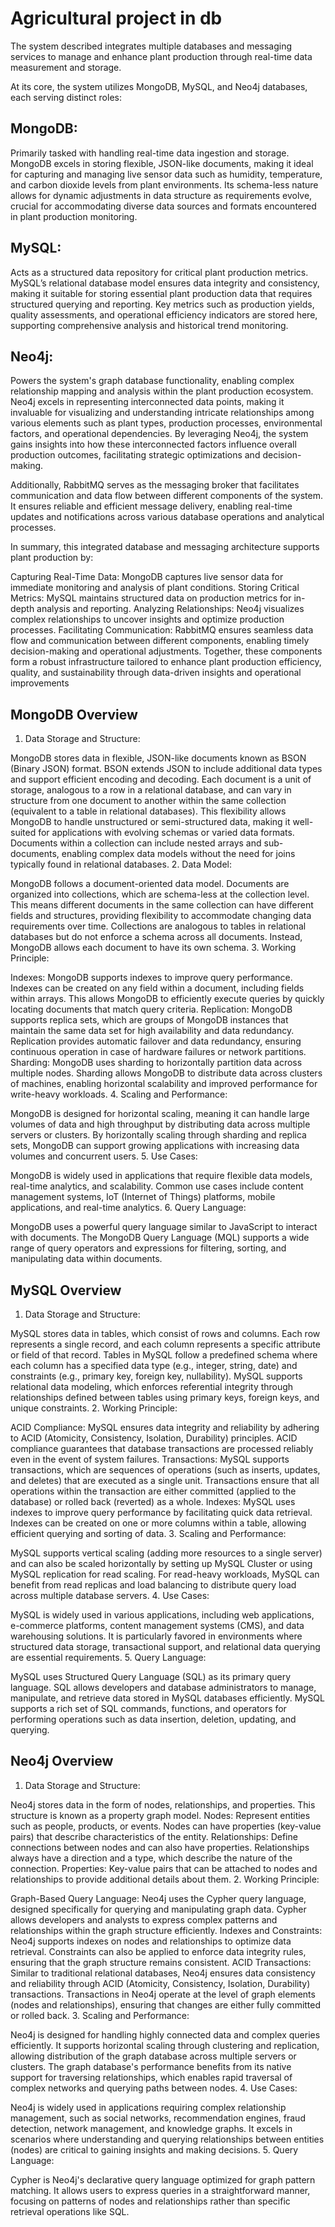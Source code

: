 # Agricultural project in db
The system described integrates multiple databases and messaging services to manage and enhance plant production through real-time data measurement and storage.

At its core, the system utilizes MongoDB, MySQL, and Neo4j databases, each serving distinct roles:

## MongoDB: 
Primarily tasked with handling real-time data ingestion and storage. MongoDB excels in storing flexible, JSON-like documents, making it ideal for capturing and managing live 
sensor data such as humidity, temperature, and carbon dioxide levels from plant environments. Its schema-less nature allows for dynamic adjustments in data structure as requirements evolve, 
crucial for accommodating diverse data sources and formats encountered in plant production monitoring.

## MySQL: 
Acts as a structured data repository for critical plant production metrics. MySQL’s relational database model ensures data integrity and consistency, making it suitable for storing 
essential plant production data that requires structured querying and reporting. Key metrics such as production yields, quality assessments, and operational efficiency indicators are stored here, 
supporting comprehensive analysis and historical trend monitoring.

## Neo4j: 
Powers the system's graph database functionality, enabling complex relationship mapping and analysis within the plant production ecosystem. Neo4j excels in representing interconnected data points, 
making it invaluable for visualizing and understanding intricate relationships among various elements such as plant types, production processes, environmental factors, and operational dependencies. 
By leveraging Neo4j, the system gains insights into how these interconnected factors influence overall production outcomes, facilitating strategic optimizations and decision-making.

Additionally, RabbitMQ serves as the messaging broker that facilitates communication and data flow between different components of the system. It ensures reliable and efficient message delivery, 
enabling real-time updates and notifications across various database operations and analytical processes.

In summary, this integrated database and messaging architecture supports plant production by:

Capturing Real-Time Data: MongoDB captures live sensor data for immediate monitoring and analysis of plant conditions.
Storing Critical Metrics: MySQL maintains structured data on production metrics for in-depth analysis and reporting.
Analyzing Relationships: Neo4j visualizes complex relationships to uncover insights and optimize production processes.
Facilitating Communication: RabbitMQ ensures seamless data flow and communication between different components, enabling timely decision-making and operational adjustments.
Together, these components form a robust infrastructure tailored to enhance plant production efficiency, quality, and sustainability through data-driven insights and operational improvements

## MongoDB Overview
1. Data Storage and Structure:

MongoDB stores data in flexible, JSON-like documents known as BSON (Binary JSON) format. BSON extends JSON to include additional data types and support efficient encoding and decoding.
Each document is a unit of storage, analogous to a row in a relational database, and can vary in structure from one document to another within the same collection (equivalent to a table in relational databases). This flexibility allows MongoDB to handle unstructured or semi-structured data, making it well-suited for applications with evolving schemas or varied data formats.
Documents within a collection can include nested arrays and sub-documents, enabling complex data models without the need for joins typically found in relational databases.
2. Data Model:

MongoDB follows a document-oriented data model. Documents are organized into collections, which are schema-less at the collection level. This means different documents in the same collection can have different fields and structures, providing flexibility to accommodate changing data requirements over time.
Collections are analogous to tables in relational databases but do not enforce a schema across all documents. Instead, MongoDB allows each document to have its own schema.
3. Working Principle:

Indexes: MongoDB supports indexes to improve query performance. Indexes can be created on any field within a document, including fields within arrays. This allows MongoDB to efficiently execute queries by quickly locating documents that match query criteria.
Replication: MongoDB supports replica sets, which are groups of MongoDB instances that maintain the same data set for high availability and data redundancy. Replication provides automatic failover and data redundancy, ensuring continuous operation in case of hardware failures or network partitions.
Sharding: MongoDB uses sharding to horizontally partition data across multiple nodes. Sharding allows MongoDB to distribute data across clusters of machines, enabling horizontal scalability and improved performance for write-heavy workloads.
4. Scaling and Performance:

MongoDB is designed for horizontal scaling, meaning it can handle large volumes of data and high throughput by distributing data across multiple servers or clusters.
By horizontally scaling through sharding and replica sets, MongoDB can support growing applications with increasing data volumes and concurrent users.
5. Use Cases:

MongoDB is widely used in applications that require flexible data models, real-time analytics, and scalability. Common use cases include content management systems, IoT (Internet of Things) platforms, mobile applications, and real-time analytics.
6. Query Language:

MongoDB uses a powerful query language similar to JavaScript to interact with documents. The MongoDB Query Language (MQL) supports a wide range of query operators and expressions for filtering, sorting, and manipulating data within documents.

## MySQL Overview
1. Data Storage and Structure:

MySQL stores data in tables, which consist of rows and columns. Each row represents a single record, and each column represents a specific attribute or field of that record.
Tables in MySQL follow a predefined schema where each column has a specified data type (e.g., integer, string, date) and constraints (e.g., primary key, foreign key, nullability).
MySQL supports relational data modeling, which enforces referential integrity through relationships defined between tables using primary keys, foreign keys, and unique constraints.
2. Working Principle:

ACID Compliance: MySQL ensures data integrity and reliability by adhering to ACID (Atomicity, Consistency, Isolation, Durability) principles. ACID compliance guarantees that database transactions are processed reliably even in the event of system failures.
Transactions: MySQL supports transactions, which are sequences of operations (such as inserts, updates, and deletes) that are executed as a single unit. Transactions ensure that all operations within the transaction are either committed (applied to the database) or rolled back (reverted) as a whole.
Indexes: MySQL uses indexes to improve query performance by facilitating quick data retrieval. Indexes can be created on one or more columns within a table, allowing efficient querying and sorting of data.
3. Scaling and Performance:

MySQL supports vertical scaling (adding more resources to a single server) and can also be scaled horizontally by setting up MySQL Cluster or using MySQL replication for read scaling.
For read-heavy workloads, MySQL can benefit from read replicas and load balancing to distribute query load across multiple database servers.
4. Use Cases:

MySQL is widely used in various applications, including web applications, e-commerce platforms, content management systems (CMS), and data warehousing solutions.
It is particularly favored in environments where structured data storage, transactional support, and relational data querying are essential requirements.
5. Query Language:

MySQL uses Structured Query Language (SQL) as its primary query language. SQL allows developers and database administrators to manage, manipulate, and retrieve data stored in MySQL databases efficiently.
MySQL supports a rich set of SQL commands, functions, and operators for performing operations such as data insertion, deletion, updating, and querying.

## Neo4j Overview
1. Data Storage and Structure:

Neo4j stores data in the form of nodes, relationships, and properties. This structure is known as a property graph model.
Nodes: Represent entities such as people, products, or events. Nodes can have properties (key-value pairs) that describe characteristics of the entity.
Relationships: Define connections between nodes and can also have properties. Relationships always have a direction and a type, which describe the nature of the connection.
Properties: Key-value pairs that can be attached to nodes and relationships to provide additional details about them.
2. Working Principle:

Graph-Based Query Language: Neo4j uses the Cypher query language, designed specifically for querying and manipulating graph data. Cypher allows developers and analysts to express complex patterns and relationships within the graph structure efficiently.
Indexes and Constraints: Neo4j supports indexes on nodes and relationships to optimize data retrieval. Constraints can also be applied to enforce data integrity rules, ensuring that the graph structure remains consistent.
ACID Transactions: Similar to traditional relational databases, Neo4j ensures data consistency and reliability through ACID (Atomicity, Consistency, Isolation, Durability) transactions. Transactions in Neo4j operate at the level of graph elements (nodes and relationships), ensuring that changes are either fully committed or rolled back.
3. Scaling and Performance:

Neo4j is designed for handling highly connected data and complex queries efficiently. It supports horizontal scaling through clustering and replication, allowing distribution of the graph database across multiple servers or clusters.
The graph database's performance benefits from its native support for traversing relationships, which enables rapid traversal of complex networks and querying paths between nodes.
4. Use Cases:

Neo4j is widely used in applications requiring complex relationship management, such as social networks, recommendation engines, fraud detection, network management, and knowledge graphs.
It excels in scenarios where understanding and querying relationships between entities (nodes) are critical to gaining insights and making decisions.
5. Query Language:

Cypher is Neo4j's declarative query language optimized for graph pattern matching. It allows users to express queries in a straightforward manner, focusing on patterns of nodes and relationships rather than specific retrieval operations like SQL.
